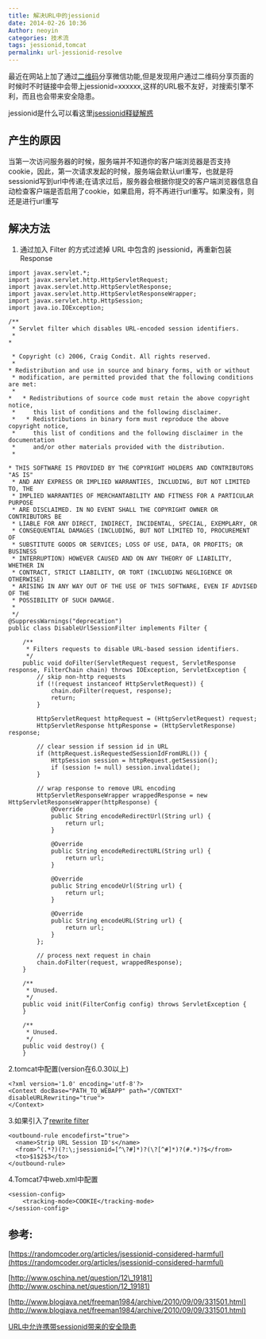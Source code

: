 ```yaml
---
title: 解决URL中的jessionid
date: 2014-02-26 10:36
Author: neoyin
categories: 技术流
tags: jessionid,tomcat
permalink: url-jessionid-resolve
---
```



最近在网站上加了通过[二维码](http://www.floatinglife.cn/qrcode-generate)分享微信功能,但是发现用户通过二维码分享页面的时候时不时链接中会带上jessionid=xxxxxx,这样的URL极不友好，对搜索引擎不利，而且也会带来安全隐患。

jessionid是什么可以看这里[jsessionid释疑解惑](http://www.blogjava.net/zhaozhenlin1224/archive/2010/02/03/311807.html)

产生的原因
----------

当第一次访问服务器的时候，服务端并不知道你的客户端浏览器是否支持cookie，因此，第一次请求发起的时候，服务端会默认url重写，也就是将sessionid写到url中传递;在请求过后，服务器会根据你提交的客户端浏览器信息自动检查客户端是否启用了cookie，如果启用，将不再进行url重写。如果没有，则还是进行url重写

解决方法
--------

1.  通过加入 Filter 的方式过滤掉 URL 中包含的 jsessionid，再重新包装
    Response

<!--more-->

    import javax.servlet.*;
    import javax.servlet.http.HttpServletRequest;
    import javax.servlet.http.HttpServletResponse;
    import javax.servlet.http.HttpServletResponseWrapper;
    import javax.servlet.http.HttpSession;
    import java.io.IOException;
    
    /**
     * Servlet filter which disables URL-encoded session identifiers.
     * 
    * 
    
     * Copyright (c) 2006, Craig Condit. All rights reserved.
     *
    * Redistribution and use in source and binary forms, with or without
     * modification, are permitted provided that the following conditions are met:
     * 
    *   * Redistributions of source code must retain the above copyright notice,
     *     this list of conditions and the following disclaimer.
     *   * Redistributions in binary form must reproduce the above copyright notice,
     *     this list of conditions and the following disclaimer in the documentation
     *     and/or other materials provided with the distribution.
     * 
    
    * THIS SOFTWARE IS PROVIDED BY THE COPYRIGHT HOLDERS AND CONTRIBUTORS "AS IS"
     * AND ANY EXPRESS OR IMPLIED WARRANTIES, INCLUDING, BUT NOT LIMITED TO, THE
     * IMPLIED WARRANTIES OF MERCHANTABILITY AND FITNESS FOR A PARTICULAR PURPOSE
     * ARE DISCLAIMED. IN NO EVENT SHALL THE COPYRIGHT OWNER OR CONTRIBUTORS BE
     * LIABLE FOR ANY DIRECT, INDIRECT, INCIDENTAL, SPECIAL, EXEMPLARY, OR
     * CONSEQUENTIAL DAMAGES (INCLUDING, BUT NOT LIMITED TO, PROCUREMENT OF
     * SUBSTITUTE GOODS OR SERVICES; LOSS OF USE, DATA, OR PROFITS; OR BUSINESS
     * INTERRUPTION) HOWEVER CAUSED AND ON ANY THEORY OF LIABILITY, WHETHER IN
     * CONTRACT, STRICT LIABILITY, OR TORT (INCLUDING NEGLIGENCE OR OTHERWISE)
     * ARISING IN ANY WAY OUT OF THE USE OF THIS SOFTWARE, EVEN IF ADVISED OF THE
     * POSSIBILITY OF SUCH DAMAGE.
     * 
     */
    @SuppressWarnings("deprecation")
    public class DisableUrlSessionFilter implements Filter {
    
        /**
         * Filters requests to disable URL-based session identifiers.
         */
        public void doFilter(ServletRequest request, ServletResponse response, FilterChain chain) throws IOException, ServletException {
            // skip non-http requests
            if (!(request instanceof HttpServletRequest)) {
                chain.doFilter(request, response);
                return;
            }
    
            HttpServletRequest httpRequest = (HttpServletRequest) request;
            HttpServletResponse httpResponse = (HttpServletResponse) response;
    
            // clear session if session id in URL
            if (httpRequest.isRequestedSessionIdFromURL()) {
                HttpSession session = httpRequest.getSession();
                if (session != null) session.invalidate();
            }
    
            // wrap response to remove URL encoding
            HttpServletResponseWrapper wrappedResponse = new HttpServletResponseWrapper(httpResponse) {
                @Override
                public String encodeRedirectUrl(String url) {
                    return url;
                }
    
                @Override
                public String encodeRedirectURL(String url) {
                    return url;
                }
    
                @Override
                public String encodeUrl(String url) {
                    return url;
                }
    
                @Override
                public String encodeURL(String url) {
                    return url;
                }
            };
    
            // process next request in chain
            chain.doFilter(request, wrappedResponse);
        }
    
        /**
         * Unused.
         */
        public void init(FilterConfig config) throws ServletException {
        }
    
        /**
         * Unused.
         */
        public void destroy() {
        }

2.tomcat中配置(version在6.0.30以上)

    <?xml version='1.0' encoding='utf-8'?>
    <Context docBase="PATH_TO_WEBAPP" path="/CONTEXT" disableURLRewriting="true">
    </Context>

3.如果引入了[rewrite
filter](http://urlrewritefilter.googlecode.com/svn/trunk/src/doc/manual/3.2/guide.html)

    <outbound-rule encodefirst="true">
      <name>Strip URL Session ID's</name>
      <from>^(.*?)(?:\;jsessionid=[^\?#]*)?(\?[^#]*)?(#.*)?$</from>
      <to>$1$2$3</to>
    </outbound-rule>

4.Tomcat7中web.xml中配置

    <session-config>
        <tracking-mode>COOKIE</tracking-mode>
    </session-config>

参考:
-----

[https://randomcoder.org/articles/jsessionid-considered-harmful](https://randomcoder.org/articles/jsessionid-considered-harmful)

[http://www.oschina.net/question/12\_19181](http://www.oschina.net/question/12_19181)

[http://www.blogjava.net/freeman1984/archive/2010/09/09/331501.html](http://www.blogjava.net/freeman1984/archive/2010/09/09/331501.html)

[URL中允许携带sessionid带来的安全隐患](http://www.cnblogs.com/BearsTaR/archive/2010/08/24/URL_SESSION_ID_LEEK.html)
